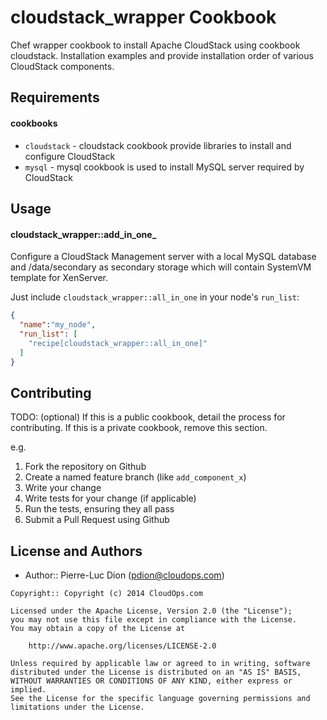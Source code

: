 cloudstack_wrapper Cookbook
===========================

Chef wrapper cookbook to install Apache CloudStack using cookbook cloudstack. Installation examples and provide installation order of various CloudStack components.


Requirements
------------

#### cookbooks
- `cloudstack` - cloudstack cookbook provide libraries to install and configure CloudStack
- `mysql` - mysql cookbook is used to install MySQL server required by CloudStack



Usage
-----
#### cloudstack_wrapper::add_in_one_

Configure a CloudStack Management server with a local MySQL database and /data/secondary as secondary storage which will contain SystemVM template for XenServer.

Just include `cloudstack_wrapper::all_in_one` in your node's `run_list`:

```json
{
  "name":"my_node",
  "run_list": [
    "recipe[cloudstack_wrapper::all_in_one]"
  ]
}
```

Contributing
------------
TODO: (optional) If this is a public cookbook, detail the process for contributing. If this is a private cookbook, remove this section.

e.g.
1. Fork the repository on Github
2. Create a named feature branch (like `add_component_x`)
3. Write your change
4. Write tests for your change (if applicable)
5. Run the tests, ensuring they all pass
6. Submit a Pull Request using Github

License and Authors
-------------------
- Author:: Pierre-Luc Dion (<pdion@cloudops.com>)

```text
Copyright:: Copyright (c) 2014 CloudOps.com

Licensed under the Apache License, Version 2.0 (the "License");
you may not use this file except in compliance with the License.
You may obtain a copy of the License at

    http://www.apache.org/licenses/LICENSE-2.0

Unless required by applicable law or agreed to in writing, software
distributed under the License is distributed on an "AS IS" BASIS,
WITHOUT WARRANTIES OR CONDITIONS OF ANY KIND, either express or implied.
See the License for the specific language governing permissions and
limitations under the License.
```
